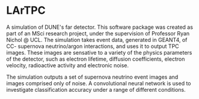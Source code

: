 # LArTPC
A simulation of DUNE's far detector. This software package was created as part of an MSci research project, under the supervision of Professor Ryan Nichol @ UCL. The simulation takes event data, generated in GEANT4, of CC- supernova neutrino/argon interactions, and uses it to output TPC images. These images are sensative to a variety of the physics parameters of the detector, such as electron lifetime, diffusion coefficients, electron velocity, radioactive activity and electronic noise.

The simulation outputs a set of supernova neutrino event images and images comprised only of noise. A convolutional neural network is used to investigate classification accuracy under a range of different conditions. 
